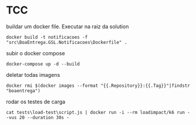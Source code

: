 # TCC

buildar um docker file. Executar na raiz da solution

```
docker build -t notificacoes -f "src\BoaEntrega.GSL.Notificacoes\Dockerfile" .
```

subir o docker compose
```
docker-compose up -d --build
```

deletar todas imagens
```
docker rmi $(docker images --format "{{.Repository}}:{{.Tag}}"|findstr "boaentrega") 
```

rodar os testes de carga
```
cat tests\load-test\script.js | docker run -i --rm loadimpact/k6 run --vus 20 --duration 30s -
```

